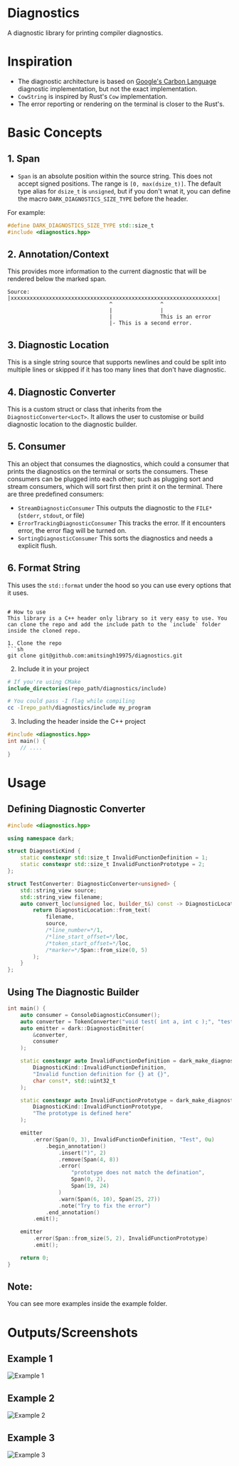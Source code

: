 # Diagnostics
A diagnostic library for printing compiler diagnostics.

# Inspiration 

- The diagnostic architecture is based on [Google's Carbon Language](https://github.com/carbon-language/carbon-lang) diagnostic implementation, but not the exact implementation.
- `CowString` is inspired by Rust's `Cow` implementation.
- The error reporting or rendering on the terminal is closer to the Rust's.

# Basic Concepts

## 1. Span
- `Span` is an absolute position within the source string. This does not accept signed positions. The range is `[0, max(dsize_t)]`. The default type alias for `dsize_t` is `unsigned`, but if you don't wnat it, you can define the macro `DARK_DIAGNOSTICS_SIZE_TYPE` before the header.

For example:
```cpp
#define DARK_DIAGNOSTICS_SIZE_TYPE std::size_t
#include <diagnostics.hpp>

```

## 2. Annotation/Context
This provides more information to the current diagnostic that will be rendered below the marked span.

```
Source: |xxxxxxxxxxxxxxxxxxxxxxxxxxxxxxxxxxxxxxxxxxxxxxxxxxxxxxxxxxxxxxxxx|
                                ^				^
                                |				|
                                |				This is an error
                                |- This is a second error.
```

## 3. Diagnostic Location
This is a single string source that supports newlines and could be split into multiple lines or skipped if it has too many lines that don't have diagnostic.

## 4. Diagnostic Converter
This is a custom struct or class that inherits from the `DiagnosticConverter<LocT>`. It allows the user to customise or build diagnostic location to the diagnostic builder.

## 5. Consumer
This an object that consumes the diagnostics, which could a consumer that prints the diagnostics on the terminal or sorts the consumers. These consumers can be plugged into each other; such as plugging sort and stream consumers, which will sort first then print it on the terminal.
There are three predefined consumers:
- `StreamDiagnosticConsumer` This outputs the diagnostic to the `FILE*` (`stderr`, `stdout`, or file)
- `ErrorTrackingDiagnosticConsumer` This tracks the error. If it encounters error, the error flag will be turned on.
- `SortingDiagnosticConsumer` This sorts the diagnostics and needs a explicit flush.

## 6. Format String
This uses the `std::format` under the hood so you can use every options that it uses.
```

# How to use
This library is a C++ header only library so it very easy to use. You can clone the repo and add the include path to the `include` folder inside the cloned repo.

1. Clone the repo
```sh
git clone git@github.com:amitsingh19975/diagnostics.git
```
2. Include it in your project
```cmake
# If you're using CMake
include_directories(repo_path/diagnostics/include)
```
```sh
# You could pass -I flag while compiling
cc -Irepo_path/diagnostics/include my_program
```
3. Including the header inside the C++ project
 ```cpp
 #include <diagnostics.hpp>
 int main() {
	 // ....
 }
```

# Usage
## Defining Diagnostic Converter
```cpp
#include <diagnostics.hpp>

using namespace dark;

struct DiagnosticKind {
    static constexpr std::size_t InvalidFunctionDefinition = 1;
    static constexpr std::size_t InvalidFunctionPrototype = 2;
};

struct TestConverter: DiagnosticConverter<unsigned> {
    std::string_view source;
    std::string_view filename;
    auto convert_loc(unsigned loc, builder_t&) const -> DiagnosticLocation override {
        return DiagnosticLocation::from_text(
            filename,
            source,
            /*line_number=*/1,
            /*line_start_offset=*/loc,
            /*token_start_offset=*/loc,
            /*marker=*/Span::from_size(0, 5)
        );
    }
};

```

## Using The Diagnostic Builder
```cpp
int main() {
    auto consumer = ConsoleDiagnosticConsumer();
    auto converter = TokenConverter("void test( int a, int c );", "test.cpp");
    auto emitter = dark::DiagnosticEmitter(
        &converter,
        consumer
    );

    static constexpr auto InvalidFunctionDefinition = dark_make_diagnostic(
        DiagnosticKind::InvalidFunctionDefinition,
        "Invalid function definition for {} at {}",
        char const*, std::uint32_t
    );

    static constexpr auto InvalidFunctionPrototype = dark_make_diagnostic(
        DiagnosticKind::InvalidFunctionPrototype,
        "The prototype is defined here"
    );

    emitter
        .error(Span(0, 3), InvalidFunctionDefinition, "Test", 0u)
            .begin_annotation()
                .insert(")", 2)
                .remove(Span(4, 8))
                .error(
                    "prototype does not match the defination",
                    Span(0, 2),
                    Span(19, 24)
                )
                .warn(Span(6, 10), Span(25, 27))
                .note("Try to fix the error")
            .end_annotation()
        .emit();

    emitter
        .error(Span::from_size(5, 2), InvalidFunctionPrototype)
        .emit();

    return 0;
}
```

## Note:
You can see more examples inside the example folder.

# Outputs/Screenshots

## Example 1
![Example 1](assets/example_1.png)

## Example 2
![Example 2](assets/example_2.png)

## Example 3
![Example 3](assets/example_3.png)


